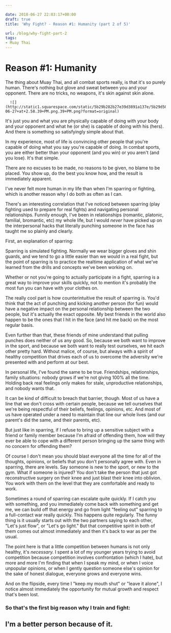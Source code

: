 ```yaml
---

date: 2018-06-27 22:03:17+00:00
draft: true
title: 'Why Fight? - Reason #1: Humanity (part 2 of 5)'

url: /blog/why-fight-part-2
tags:
- Muay Thai
---
```


# Reason #1: Humanity

The thing about Muay Thai, and all combat sports really, is that it's so purely human. There's nothing but glove and sweat between you and your opponent. There are no tricks, no weapons, it's skin against skin alone.


  
      ![](http://static1.squarespace.com/static/5b29b282b27e39d3891a137e/5b29d50ac07b083624e43ad2/5b3408a2f950b7fe67ed2731/1530136760030/Screen+Shot+2018-06-27+at+2.58.39+PM.png.39+PM.png?format=original)

  



It's just you and what you are physically capable of doing with your body and your opponent and what he (or she) is capable of doing with his (hers). And there is something so satisfyingly simple about that.

In my experience, most of life is convincing other people that you're capable of doing what you say you're capable of doing. In combat sports, you are either better than your opponent (and you win) or you aren't (and you lose). It's that simple.

There are no excuses to be made, no reasons to be given, no blame to be placed. You show up, do the best you know how, and the result is immediately apparent.

I've never felt more human in my life than when I'm sparring or fighting, which is another reason why I do both as often as I can.

There's an interesting correlation that I've noticed between sparring (play fighting used to prepare for real fights) and navigating personal relationships. Funnily enough, I've been in relationships (romantic, platonic, familial, bromantic, etc) my whole life, but I would _never_ have picked up on the interpersonal hacks that literally punching someone in the face has taught me so plainly and clearly.

First, an explanation of sparring:

Sparring is simulated fighting. Normally we wear bigger gloves and shin guards, and we tend to go a little easier than we would in a real fight, but the point of sparring is to practice the realtime application of what we've learned from the drills and concepts we've been working on.

Whether or not you're going to actually participate in a fight, sparring is a great way to improve your skills quickly, not to mention it's probably the most fun you can have with your clothes on.

The really cool part is how counterintuitive the result of sparring is. You'd think that the act of punching and kicking another person (for fun) would have a negative impact on the personal relationship between the two people, but it's actually the exact opposite. My best friends in the world also happen to be the ones that I hit in the face (and hit me back) on the most regular basis.

Even further than that, these friends of mine understand that pulling punches does neither of us any good. So, because we both want to improve in the sport, and because we both want to really test ourselves, we hit each other pretty hard. Without malice, of course, but always with a spirit of healthy competition that drives each of us to overcome the adversity we're presented with and perform at our best.


 
   

 


In personal life, I've found the same to be true. Friendships, relationships, family situations: nobody grows if we're not giving 100% all the time. Holding back real feelings only makes for stale, unproductive relationships, and nobody wants that.

It can be kind of difficult to breach that barrier, though. Most of us have a line that we don't cross with certain people, because we tell ourselves that we're being respectful of their beliefs, feelings, opinions, etc. And most of us have operated under a need to maintain that line our whole lives (and our parent's did the same, and their parents, etc).

But just like in sparring, if I refuse to bring up a sensitive subject with a friend or family member because I'm afraid of offending them, how will they ever be able to cope with a different person bringing up the same thing with no concern for offending them?

Of course I don't mean you should blast everyone all the time for all of the thoughts, opinions, or beliefs that you don't personally agree with. Even in sparring, there are levels. Say someone is new to the sport, or new to the gym. What if someone is injured? You don't take the person that just got reconstructive surgery on their knee and just blast their knee into oblivion. You work with them on the level that they are comfortable and ready to work.

Sometimes a round of sparring can escalate quite quickly. If I catch you with something, and you immediately come back with something and get me, we can build off that energy and go from light "feeling out" sparring to a full-contact war really quickly. This happens quite regularly. The funny thing is it usually starts out with the two partners saying to each other, "Let's just flow", or "Let's go light." But that competitive spirit in both of them comes out almost immediately and then it's back to war as per the usual.


 
   

 


The point here is that a little competition between humans is not only healthy, it's _necessary._ I spent a lot of my younger years trying to avoid competition because competition involves confrontation (which I hate), but more and more I'm finding that when I speak my mind, or when I voice unpopular opinions, or when I gently question someone else's opinion for the sake of honest dialogue, everyone grows and everyone wins.

And on the flipside, every time I "keep my mouth shut" or "leave it alone", I notice almost immediately the opportunity for mutual growth and respect that's been lost.

### So that's the first big reason why I train and fight:

## I'm a better person because of it.
